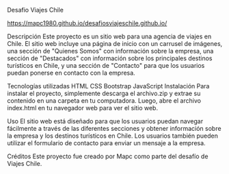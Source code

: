 Desafio Viajes Chile

https://mapc1980.github.io/desafiosviajeschile.github.io/

Descripción
Este proyecto es un sitio web para una agencia de viajes en Chile. El sitio web incluye una página de inicio con un carrusel de imágenes, una sección de "Quienes Somos" con información sobre la empresa, una sección de "Destacados" con información sobre los principales destinos turísticos en Chile, y una sección de "Contacto" para que los usuarios puedan ponerse en contacto con la empresa.

Tecnologías utilizadas
HTML
CSS
Bootstrap
JavaScript
Instalación
Para instalar el proyecto, simplemente descarga el archivo.zip y extrae su contenido en una carpeta en tu computadora. Luego, abre el archivo index.html en tu navegador web para ver el sitio web.

Uso
El sitio web está diseñado para que los usuarios puedan navegar fácilmente a través de las diferentes secciones y obtener información sobre la empresa y los destinos turísticos en Chile. Los usuarios también pueden utilizar el formulario de contacto para enviar un mensaje a la empresa.

Créditos
Este proyecto fue creado por Mapc como parte del desafío de Viajes Chile.

